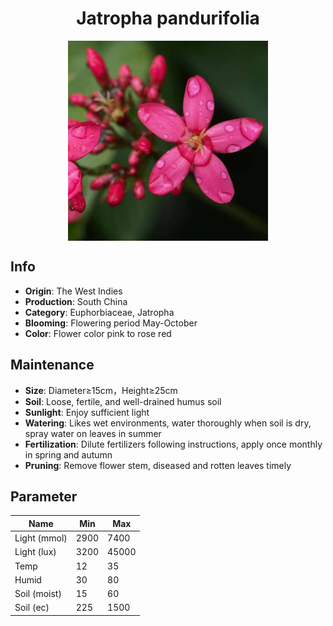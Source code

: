 <h1 align='center'>Jatropha pandurifolia</h1>
<p align="center">
    <img 
        align='center'
        width='320'
        src="../images/jatropha pandurifolia.png" 
        alt='Jatropha pandurifolia' />
</p>

## Info

 - **Origin**: The West Indies
 - **Production**: South China
 - **Category**: Euphorbiaceae, Jatropha
 - **Blooming**: Flowering period May-October
 - **Color**: Flower color pink to rose red

## Maintenance

 - **Size**: Diameter≥15cm，Height≥25cm
 - **Soil**: Loose, fertile, and well-drained humus soil
 - **Sunlight**: Enjoy sufficient light
 - **Watering**: Likes wet environments, water thoroughly when soil is dry, spray water on leaves in summer
 - **Fertilization**: Dilute fertilizers following instructions, apply once monthly in spring and autumn
 - **Pruning**: Remove flower stem, diseased and rotten leaves timely

## Parameter

| Name         | Min  | Max   |
|--------------|------|-------|
| Light (mmol) | 2900 | 7400  |
| Light (lux)  | 3200 | 45000 |
| Temp         | 12    | 35    |
| Humid        | 30   | 80    |
| Soil (moist) | 15   | 60    |
| Soil (ec)    | 225  | 1500  |